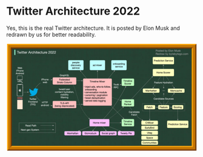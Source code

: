 # Twitter Architecture 2022

Yes, this is the real Twitter architecture. It is posted by Elon Musk and redrawn by us for better readability.<p>
  <img src="../images/twitter-arch.jpeg" />
</p>